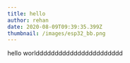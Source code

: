 ```yaml
---
title: hello
author: rehan
date: 2020-08-09T09:39:35.399Z
thumbnail: /images/esp32_bb.png
---
```

hello worlddddddddddddddddddddddd